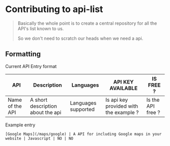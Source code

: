 # Contributing to api-list

> Basically the whole point is to create a central repository for all the API's list known to us. 
>
> So we don't need to scratch our heads when we need a api.

## Formatting
Current API Entry format

API | Description | Languages | API KEY AVAILABLE | IS FREE ?
|---|---|---|---|---|
| Name of the API | A short description about the api | Languages supported | Is api key provided with the example ? | Is the API free ? |

Example entry
```
[Google Maps](/maps/google) | A API for including Google maps in your website | Javascript | NO | NO
```
